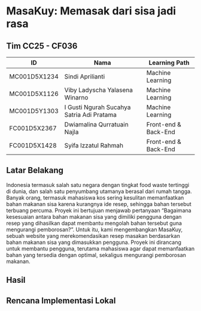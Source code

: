 # MasaKuy: Memasak dari sisa jadi rasa

## Tim CC25 - CF036

| ID | Nama       | Learning Path              |
|----|------------------|----------------------|
| MC001D5X1234 | Sindi Aprilianti   | Machine Learning|
| MC001D5X1126 | Viby Ladyscha Yalasena Winarno| Machine Learning|
| MC001D5Y1303 | I Gusti Ngurah Sucahya Satria Adi Pratama  | Machine Learning|
| FC001D5X2367 |  Dwiamalina Qurratuain Najla | Front-end & Back-End|
| FC001D5X1428 |  Syifa Izzatul Rahmah | Front-end & Back-End|


## Latar Belakang

Indonesia termasuk salah satu negara dengan tingkat food waste tertinggi di dunia, dan salah satu penyumbang utamanya berasal dari rumah tangga. Banyak orang, termasuk mahasiswa kos sering kesulitan memanfaatkan bahan makanan sisa karena kurangnya ide resep, sehingga bahan tersebut terbuang percuma. Proyek ini bertujuan menjawab pertanyaan “Bagaimana kesesuaian antara bahan makanan sisa yang dimiliki pengguna dengan resep yang dihasilkan dapat membantu mengolah bahan tersebut guna mengurangi pemborosan?”. Untuk itu, kami mengembangkan MasaKuy, sebuah website yang merekomendasikan resep masakan berdasarkan bahan makanan sisa yang dimasukkan pengguna. Proyek ini dirancang untuk membantu pengguna, terutama mahasiswa agar dapat memanfaatkan bahan yang tersedia dengan optimal, sekaligus mengurangi pemborosan makanan. 

## Hasil


## Rencana Implementasi Lokal


